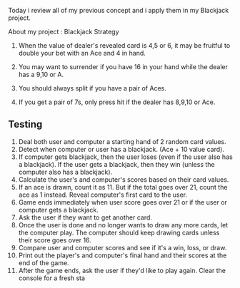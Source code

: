 Today i review all of my previous concept and i apply them in my 
Blackjack project.

About my project : Blackjack Strategy
1. When the value of dealer's revealed card is 4,5 or 6, it may be fruitful to double your bet with an Ace and 4 in hand.

2. You may want to surrender if you have 16 in your hand while the dealer has a 9,10 or A.

3. You should always split if you have a pair of Aces.

4. If you get a pair of 7s, only press hit if the dealer has 8,9,10 or Ace.

## Testing

1. Deal both user and computer a starting hand of 2 random card values.
2. Detect when computer or user has a blackjack. (Ace + 10 value card).
3. If computer gets blackjack, then the user loses (even if the user also has a blackjack). If the user gets a
blackjack, then they win (unless the computer also has a blackjack).
4. Calculate the user's and computer's scores based on their card values.
5. If an ace is drawn, count it as 11. But if the total goes over 21, count the ace as 1 instead.
Reveal computer's first card to the user.
6. Game ends immediately when user score goes over 21 or if the user or computer gets a blackjack.
7. Ask the user if they want to get another card.
9. Once the user is done and no longer wants to draw any more cards, let the computer play. The computer
should keep drawing cards unless their score goes over 16.
10. Compare user and computer scores and see if it's a win, loss, or draw.
11. Print out the player's and computer's final hand and their scores at the end of the game.
12. After the game ends, ask the user if they'd like to play again. Clear the console for a fresh sta